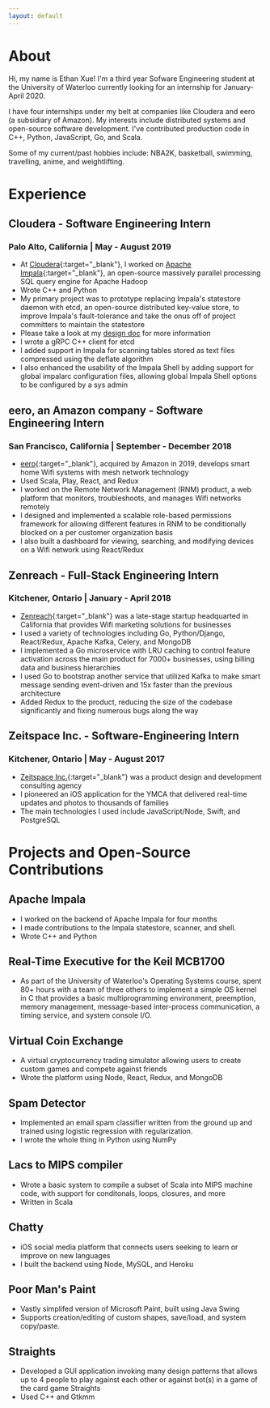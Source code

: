 ```yaml
---
layout: default
---
```


# About

Hi, my name is Ethan Xue! I'm a third year Sofware Engineering student at the University of Waterloo currently looking for an internship for January-April 2020.

I have four internships under my belt at companies like Cloudera and eero (a subsidiary of Amazon). My interests include distributed systems and open-source software development. I've contributed production code in C++, Python, JavaScript, Go, and Scala.

Some of my current/past hobbies include: NBA2K, basketball, swimming, travelling, anime, and weightlifting.

# Experience

## Cloudera - Software Engineering Intern

### Palo Alto, California | May - August 2019

* At [Cloudera](https://www.cloudera.com){:target="_blank"}, I worked on [Apache Impala](https://github.com/cloudera/Impala){:target="_blank"}, an open-source massively parallel processing SQL query engine for Apache Hadoop
* Wrote C++ and Python
* My primary project was to prototype replacing Impala's statestore daemon with etcd, an open-source distributed key-value store, to improve Impala's fault-tolerance and take the onus off of project committers to maintain the statestore
* Please take a look at my [design doc](https://docs.google.com/document/d/1F21b52EUUCs1RdcUY7I9wnicjOJCouSK6UEQSe8qq_4/edit) for more information
* I wrote a gRPC C++ client for etcd
* I added support in Impala for scanning tables stored as text files compressed using the deflate algorithm
* I also enhanced the usability of the Impala Shell by adding support for global impalarc configuration files, allowing global Impala Shell options to be configured by a sys admin

## eero, an Amazon company - Software Engineering Intern

### San Francisco, California | September - December 2018

* [eero](https://eero.com){:target="_blank"}, acquired by Amazon in 2019, develops smart home Wifi systems with mesh network technology
* Used Scala, Play, React, and Redux
* I worked on the Remote Network Management (RNM) product, a web platform that monitors, troubleshoots, and manages Wifi networks remotely
* I designed and implemented a scalable role-based permissions framework for allowing different features in RNM to be conditionally blocked on a per customer organization basis
* I also built a dashboard for viewing, searching, and modifying devices on a Wifi network using React/Redux

## Zenreach - Full-Stack Engineering Intern

### Kitchener, Ontario | January - April 2018

* [Zenreach](http://zenreach.com){:target="_blank"} was a late-stage startup headquarted in California that provides Wifi marketing solutions for businesses
* I used a variety of technologies including Go, Python/Django, React/Redux, Apache Kafka, Celery, and MongoDB
* I implemented a Go microservice with LRU caching to control feature activation across the main product for
7000+ businesses, using billing data and business hierarchies
* I used Go to bootstrap another service that utilized Kafka to make smart message sending event-driven and 15x faster than the previous architecture
* Added Redux to the product, reducing the size of the codebase significantly and fixing numerous bugs along the way

## Zeitspace Inc. - Software-Engineering Intern

### Kitchener, Ontario | May - August 2017

* [Zeitspace Inc.](http://zeitspace.com){:target="_blank"} was a product design and development consulting agency
* I pioneered an iOS application for the YMCA that delivered real-time updates and photos to thousands of families
* The main technologies I used include JavaScript/Node, Swift, and PostgreSQL

# Projects and Open-Source Contributions

## Apache Impala

* I worked on the backend of Apache Impala for four months
* I made contributions to the Impala statestore, scanner, and shell.
* Wrote C++ and Python

## Real-Time Executive for the Keil MCB1700
  
* As part of the University of Waterloo's Operating Systems course, spent 80+ hours with a team of three others to implement a simple OS kernel in C that provides a basic multiprogramming environment, preemption, memory management, message-based inter-process communication, a timing service, and system console I/O.

## Virtual Coin Exchange

* A virtual cryptocurrency trading simulator allowing users to create custom games and compete against friends
* Wrote the platform using Node, React, Redux, and MongoDB

## Spam Detector

* Implemented an email spam classifier written from the ground up and trained using logistic regression with regularization.
* I wrote the whole thing in Python using NumPy

## Lacs to MIPS compiler

* Wrote a basic system to compile a subset of Scala into MIPS machine code, with support for conditonals, loops, closures, and more
* Written in Scala

## Chatty

* iOS social media platform that connects users seeking to learn or improve on new languages
* I built the backend using Node, MySQL, and Heroku

## Poor Man's Paint

* Vastly simplifed version of Microsoft Paint, built using Java Swing
* Supports creation/editing of custom shapes, save/load, and system copy/paste.

## Straights

* Developed a GUI application invoking many design patterns that allows up to 4 people to play against each other or against bot(s) in a game of the card game Straights
* Used C++ and Gtkmm
